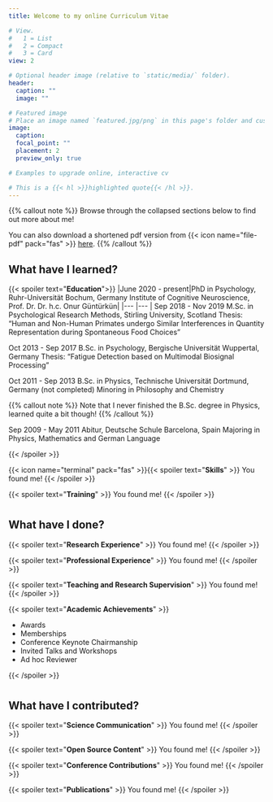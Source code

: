 ```yaml
---
title: Welcome to my online Curriculum Vitae

# View.
#   1 = List
#   2 = Compact
#   3 = Card
view: 2

# Optional header image (relative to `static/media/` folder).
header:
  caption: ""
  image: ""

# Featured image
# Place an image named `featured.jpg/png` in this page's folder and customize its options here.
image:
  caption: 
  focal_point: ""
  placement: 2
  preview_only: true

# Examples to upgrade online, interactive cv

# This is a {{< hl >}}highlighted quote{{< /hl >}}.
---
```


{{% callout note %}}
Browse through the collapsed sections below to find out more about me!

You can also download a shortened pdf version from {{< icon name="file-pdf" pack="fas" >}} [here](static/media/resume.pdf).
{{% /callout %}}

## What have I learned?

{{< spoiler text="**Education**">}}
|June 2020 - present|PhD in Psychology, Ruhr-Universität Bochum, Germany
Institute of Cognitive Neuroscience, Prof. Dr. Dr. h.c. Onur Güntürkün|
|---	|---	|
Sep 2018 - Nov 2019 M.Sc. in Psychological Research Methods, Stirling University, Scotland Thesis: “Human and Non-Human Primates undergo Similar Interferences in Quantity Representation during Spontaneous Food Choices”

Oct 2013 - Sep 2017 B.Sc. in Psychology, Bergische Universität Wuppertal, Germany Thesis: “Fatigue Detection based on Multimodal Biosignal Processing”

Oct 2011 - Sep 2013 B.Sc. in Physics, Technische Universität Dortmund, Germany (not completed) Minoring in Philosophy and Chemistry

{{% callout note %}}
Note that I never finished the B.Sc. degree in Physics, learned quite a bit though!
{{% /callout %}}

Sep 2009 - May 2011 Abitur, Deutsche Schule Barcelona, Spain
Majoring in Physics, Mathematics and German Language

{{< /spoiler >}}

{{< icon name="terminal" pack="fas" >}}{{< spoiler text="**Skills**" >}}
You found me!
{{< /spoiler >}}

{{< spoiler text="**Training**" >}}
You found me!
{{< /spoiler >}}

#

## What have I done?

{{< spoiler text="**Research Experience**" >}}
You found me!
{{< /spoiler >}}

{{< spoiler text="**Professional Experience**" >}}
You found me!
{{< /spoiler >}}

{{< spoiler text="**Teaching and Research Supervision**" >}}
You found me!
{{< /spoiler >}}

{{< spoiler text="**Academic Achievements**" >}}

- Awards
- Memberships
- Conference Keynote Chairmanship
- Invited Talks and Workshops
- Ad hoc Reviewer

{{< /spoiler >}}

#

## What have I contributed?

{{< spoiler text="**Science Communication**" >}}
You found me!
{{< /spoiler >}}

{{< spoiler text="**Open Source Content**" >}}
You found me!
{{< /spoiler >}}

{{< spoiler text="**Conference Contributions**" >}}
You found me!
{{< /spoiler >}}

{{< spoiler text="**Publications**" >}}
You found me!
{{< /spoiler >}}
